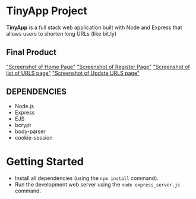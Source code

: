 # TinyApp Project

**TinyApp** is a full stack web application built with Node and Express that allows users to shorten long URLs (like bit.ly)

## Final Product
["Screenshot of Home Page"](https://github.com/chaodonghu/Week2---Tiny-URL-App/blob/master/docs/home.png?raw=true)
["Screenshot of Register Page"](https://github.com/chaodonghu/Week2---Tiny-URL-App/blob/master/docs/register.png?raw=true)
["Screenshot of list of URLS page"](https://github.com/chaodonghu/Week2---Tiny-URL-App/blob/master/docs/listofurls.png?raw=true)
["Screenshot of Update URLS page"](https://github.com/chaodonghu/Week2---Tiny-URL-App/blob/master/docs/updateurls.png?raw=true)

## DEPENDENCIES

- Node.js
- Express
- EJS
- bcrypt
- body-parser
- cookie-session

# Getting Started
- Install all dependencies (using the `npm install` command).
- Run the development web server using the `node express_server.js` command.
